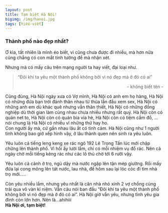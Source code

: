 ```yaml
---
layout: post
title: Tạm biệt Hà Nội!
bigimg: /img/hanoi.jpg
tags: [hiếu-viết]
---
```


### Thành phố nào đẹp nhất?
Ơ kìa, tất nhiên là mình éo biết, vì cũng chưa được đi nhiều, mà hơn nữa cũng chẳng có con mắt tinh tường để mà nhận xét.<br>

Nhưng mà có mấy câu trên mạng người ta hay viết, đại loại như. 
<blockquote>
“Đôi khi ta yêu một thành phố không bởi vì nó đẹp mà ở đó có ai” 
    <p style="text-align: right;">- không biết tên -</p>
</blockquote>


Cũng đúng, Hà Nội ngày xưa có Vợ mình, Hà Nội có anh em họ hàng, Hà Nội có những đứa bạn trời đánh thân nhau từ thủa lần đầu xem sex, Hà Nội có những anh em dù khác quê nhưng vẫn thân thiết, Hà Nội có những đồng nghiệp dù thời gian làm cùng nhau chưa nhiều nhưng rất quý. Hà Nội còn có quán net to, Hà Nội còn có quán bia vỉa hè, Hà Nội còn có tiệm cầm đồ, ... nói chung là Hà Nội có nhiều vl những thứ hay ho.
<br>
Con người ấy mà, cứ gần nhau lâu ắt có tình cảm. Hà Nội cũng như 1 người tình không bao giờ xếp hình vậy, ở lâu thành quen nên sinh ra yêu luôn.

Yêu luôn cả tiếng leng keng xe rác ngõ 192 Lê Trọng Tấn lúc mới chập chững lên thành phố. Vì hồi ấy lười lắm, chỉ có mỗi nhiệm vụ đổ rác. Nên cả ngày chờ mỗi tiếng kẻng rác như các lô thủ chờ tới 6 rưỡi vậy.

Yêu luôn cả cảnh ở trọ, ngủ dậy mà nước ngập lên tận mép giường. Rồi mấy đứa lại cong mông lên tát nước, lau nhà, để hôm sau lại lóc cóc đi tìm nhà trọ mới.....

Còn yêu nhiều lắm, nhưng yêu nhất là căn nhà nhỏ xinh 2 vợ chồng cùng trải qua vô vàn kỉ niệm.
Vẫn câu nói ban đầu “Đôi khi ta yêu một thành phố không bởi vì nó đẹp mà ở đó có ai”. Hà Nội giờ vẫn yêu, nhưng tình yêu gia đình còn lớn hơn. 
Nên là...ahihiii
<br>
**Hà Nội ơi, tạm biệt!**

